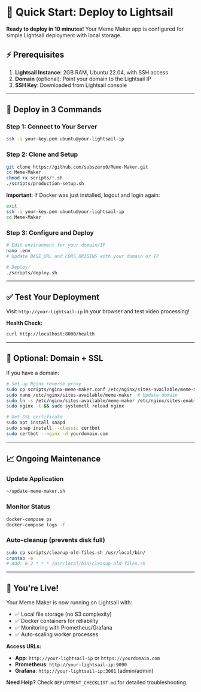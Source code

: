 # 🚀 Quick Start: Deploy to Lightsail

**Ready to deploy in 10 minutes!** Your Meme Maker app is configured for simple Lightsail deployment with local storage.

## ⚡ Prerequisites

1. **Lightsail Instance**: 2GB RAM, Ubuntu 22.04, with SSH access
2. **Domain** (optional): Point your domain to the Lightsail IP
3. **SSH Key**: Downloaded from Lightsail console

---

## 🎯 Deploy in 3 Commands

### Step 1: Connect to Your Server
```bash
ssh -i your-key.pem ubuntu@your-lightsail-ip
```

### Step 2: Clone and Setup
```bash
git clone https://github.com/subszero0/Meme-Maker.git
cd Meme-Maker
chmod +x scripts/*.sh
./scripts/production-setup.sh
```

**Important**: If Docker was just installed, logout and login again:
```bash
exit
ssh -i your-key.pem ubuntu@your-lightsail-ip
cd Meme-Maker
```

### Step 3: Configure and Deploy
```bash
# Edit environment for your domain/IP
nano .env
# Update BASE_URL and CORS_ORIGINS with your domain or IP

# Deploy!
./scripts/deploy.sh
```

---

## ✅ Test Your Deployment

Visit `http://your-lightsail-ip` in your browser and test video processing!

**Health Check:**
```bash
curl http://localhost:8000/health
```

---

## 🔧 Optional: Domain + SSL

If you have a domain:

```bash
# Set up Nginx reverse proxy
sudo cp scripts/nginx-meme-maker.conf /etc/nginx/sites-available/meme-maker
sudo nano /etc/nginx/sites-available/meme-maker  # Update domain
sudo ln -s /etc/nginx/sites-available/meme-maker /etc/nginx/sites-enabled/
sudo nginx -t && sudo systemctl reload nginx

# Get SSL certificate
sudo apt install snapd
sudo snap install --classic certbot
sudo certbot --nginx -d yourdomain.com
```

---

## 📈 Ongoing Maintenance

### Update Application
```bash
~/update-meme-maker.sh
```

### Monitor Status
```bash
docker-compose ps
docker-compose logs -f
```

### Auto-cleanup (prevents disk full)
```bash
sudo cp scripts/cleanup-old-files.sh /usr/local/bin/
crontab -e
# Add: 0 2 * * * /usr/local/bin/cleanup-old-files.sh
```

---

## 🎉 You're Live!

Your Meme Maker is now running on Lightsail with:
- ✅ Local file storage (no S3 complexity)
- ✅ Docker containers for reliability
- ✅ Monitoring with Prometheus/Grafana
- ✅ Auto-scaling worker processes

**Access URLs:**
- **App**: `http://your-lightsail-ip` or `https://yourdomain.com`
- **Prometheus**: `http://your-lightsail-ip:9090`
- **Grafana**: `http://your-lightsail-ip:3001` (admin/admin)

**Need Help?** Check `DEPLOYMENT_CHECKLIST.md` for detailed troubleshooting. 